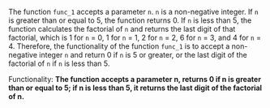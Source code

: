 The function `func_1` accepts a parameter `n`. `n` is a non-negative integer. If `n` is greater than or equal to 5, the function returns 0. If `n` is less than 5, the function calculates the factorial of `n` and returns the last digit of that factorial, which is 1 for `n` = 0, 1 for `n` = 1, 2 for `n` = 2, 6 for `n` = 3, and 4 for `n` = 4. Therefore, the functionality of the function `func_1` is to accept a non-negative integer `n` and return 0 if `n` is 5 or greater, or the last digit of the factorial of `n` if `n` is less than 5. 

Functionality: **The function accepts a parameter n, returns 0 if n is greater than or equal to 5; if n is less than 5, it returns the last digit of the factorial of n.**